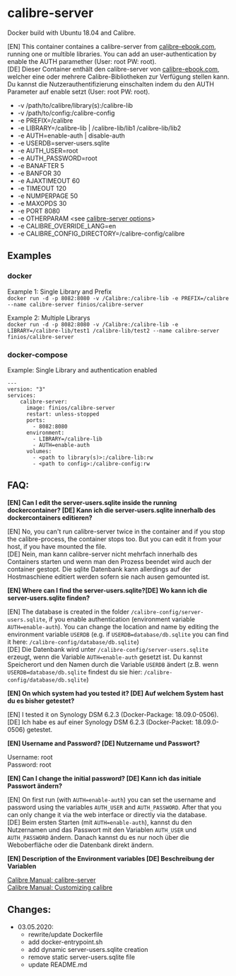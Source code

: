 # calibre-server

Docker build with Ubuntu 18.04 and Calibre.

[EN] This container containes a calibre-server from [calibre-ebook.com](https://calibre-ebook.com), running one or multible libraries. You can add an user-authentication by enable the AUTH paramether (User: root PW: root). <br>
[DE] Dieser Container enthält den calibre-server von [calibre-ebook.com](https://calibre-ebook.com), welcher eine oder mehrere Calibre-Bibliotheken zur Verfügung stellen kann. Du kannst die Nutzerauthentifizierung einschalten indem du den AUTH Parameter auf enable setzt (User: root PW: root).

* -v /path/to/calibre/library(s):/calibre-lib
* -v /path/to/config:/calibre-config
* -e PREFIX=/calibre
* -e LIBRARY=/calibre-lib | /calibre-lib/lib1 /calibre-lib/lib2
* -e AUTH=enable-auth | disable-auth
* -e USERDB=server-users.sqlite
* -e AUTH_USER=root
* -e AUTH_PASSWORD=root
* -e BANAFTER 5
* -e BANFOR 30
* -e AJAXTIMEOUT 60
* -e TIMEOUT 120
* -e NUMPERPAGE 50
* -e MAXOPDS 30
* -e PORT 8080
* -e OTHERPARAM <see [calibre-server options](https://manual.calibre-ebook.com/generated/en/calibre-server.html)>
* -e CALIBRE_OVERRIDE_LANG=en
* -e CALIBRE_CONFIG_DIRECTORY=/calibre-config/calibre

## Examples

### docker

Example 1: Single Library and Prefix <br>
```docker run -d -p 8082:8080 -v /Calibre:/calibre-lib -e PREFIX=/calibre --name calibre-server finios/calibre-server```

Example 2: Multiple Librarys <br>
```docker run -d -p 8082:8080 -v /Calibre:/calibre-lib -e LIBRARY=/calibre-lib/test1 /calibre-lib/test2 --name calibre-server finios/calibre-server```

### docker-compose

Example: Single Library and authentication enabled <br>
```
---
version: "3"  
services:  
    calibre-server:
      image: finios/calibre-server
      restart: unless-stopped
      ports:
        - 8082:8080
      environment:
        - LIBRARY=/calibre-lib
        - AUTH=enable-auth
      volumes:  
        - <path to library(s)>:/calibre-lib:rw
        - <path to config>:/calibre-config:rw
```

## FAQ:

__[EN] Can I edit the server-users.sqlite inside the running dockercontainer? [DE] Kann ich die server-users.sqlite innerhalb des dockercontainers editieren?__

[EN] No, you can't run calibre-server twice in the container and if you stop the calibre-process, the container stops too.
But you can edit it from your host, if you have mounted the file. <br>
[DE] Nein, man kann calibre-server nicht mehrfach innerhalb des Containers starten und wenn man den Prozess beendet wird auch der container gestopt. Die sqlite Datenbank kann allerdings auf der Hostmaschiene editiert werden sofern sie nach ausen gemounted ist.

__[EN] Where can I find the server-users.sqlite?[DE] Wo kann ich die server-users.sqlite finden?__

[EN] The database is created in the folder ```/calibre-config/server-users.sqlite```, if you enable authentication (environment variable ```AUTH=enable-auth```). You can change the location and name by editing the environment variable ```USERDB``` (e.g. if ```USERDB=database/db.sqlite``` you can find it here: ```/calibre-config/database/db.sqlite```) <br>
[DE] Die Datenbank wird unter ```/calibre-config/server-users.sqlite``` erzeugt, wenn die Variable ```AUTH=enable-auth``` gesetzt ist. Du kannst Speicherort und den Namen durch die Variable ```USERDB``` ändert (z.B. wenn ```USERDB=database/db.sqlite``` findest du sie hier: ```/calibre-config/database/db.sqlite```)

__[EN] On which system had you tested it? [DE] Auf welchem System hast du es bisher getestet?__

[EN] I tested it on Synology DSM 6.2.3 (Docker-Package: 18.09.0-0506). <br>
[DE] Ich habe es auf einer Synology DSM 6.2.3 (Docker-Packet: 18.09.0-0506) getestet.

__[EN] Username and Password? [DE] Nutzername und Passwort?__

Username: root <br>
Password: root

__[EN] Can I change the initial password? [DE] Kann ich das initiale Passwort ändern?__

[EN] On first run (with ```AUTH=enable-auth```) you can set the username and password using the variables ```AUTH_USER``` and ```AUTH_PASSWORD```. After that you can only change it via the web interface or directly via the database. <br>
[DE] Beim ersten Starten (mit ```AUTH=enable-auth```), kannst du den Nutzernamen und das Passwort mit den Variablen ```AUTH_USER``` und ```AUTH_PASSWORD``` ändern. Danach kannst du es nur noch über die Weboberfläche oder die Datenbank direkt ändern.

__[EN] Description of the Environment variables [DE] Beschreibung der Variablen__

[Calibre Manual: calibre-server](https://manual.calibre-ebook.com/generated/en/calibre-server.html) <br>
[Calibre Manual: Customizing calibre](https://manual.calibre-ebook.com/customize.html)

## Changes:

* 03.05.2020: 
  * rewrite/update Dockerfile
  * add docker-entrypoint.sh
  * add dynamic server-users.sqlite creation
  * remove static server-users.sqlite file
  * update README.md
